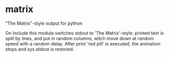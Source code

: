 matrix
======

"The Matrix"-style output for python

On include this module switches stdout to 'The Matrix'-style.
printed text is split by lines, and put in random columns,
witch move down at random speed with a random delay.
After print 'red pill' is executed, the animation stops
and sys.stdout is restored.